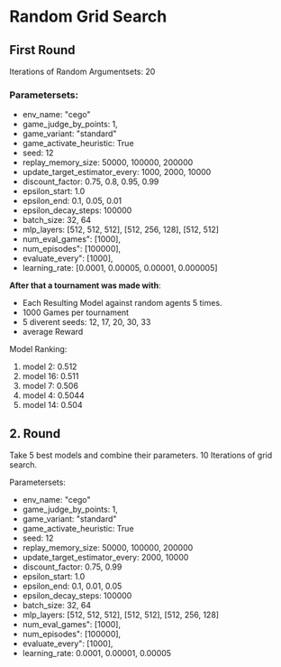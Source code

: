 # Random Grid Search

## First Round

Iterations of Random Argumentsets: 20

### Parametersets:

- env_name: "cego"
- game_judge_by_points: 1,
- game_variant: "standard"
- game_activate_heuristic: True
- seed: 12
- replay_memory_size: 50000, 100000, 200000
- update_target_estimator_every: 1000, 2000, 10000
- discount_factor: 0.75, 0.8, 0.95, 0.99
- epsilon_start: 1.0
- epsilon_end: 0.1, 0.05, 0.01
- epsilon_decay_steps: 100000
- batch_size: 32, 64
- mlp_layers: [512, 512, 512], [512, 256, 128], [512, 512]
- num_eval_games": [1000],
- num_episodes": [100000],
- evaluate_every": [1000],
- learning_rate: [0.0001, 0.00005, 0.00001, 0.000005]

**After that a tournament was made with**:

- Each Resulting Model against random agents 5 times.
- 1000 Games per tournament
- 5 diverent seeds: 12, 17, 20, 30, 33
- average Reward

Model Ranking:

1. model 2: 0.512
2. model 16: 0.511
3. model 7: 0.506
4. model 4: 0.5044
5. model 14: 0.504

## 2. Round

Take 5 best models and combine their parameters. 10 Iterations of grid search.

Parametersets:

- env_name: "cego"
- game_judge_by_points: 1,
- game_variant: "standard"
- game_activate_heuristic: True
- seed: 12
- replay_memory_size: 50000, 100000, 200000
- update_target_estimator_every: 2000, 10000
- discount_factor: 0.75, 0.99
- epsilon_start: 1.0
- epsilon_end: 0.1, 0.01, 0.05
- epsilon_decay_steps: 100000
- batch_size: 32, 64
- mlp_layers: [512, 512, 512], [512, 512], [512, 256, 128]
- num_eval_games": [1000],
- num_episodes": [100000],
- evaluate_every": [1000],
- learning_rate: 0.0001, 0.00001, 0.00005